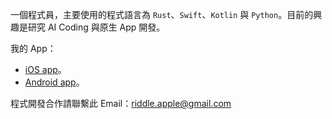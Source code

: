 一個程式員，主要使用的程式語言為 `Rust`、`Swift`、`Kotlin` 與 `Python`。目前的興趣是研究 AI Coding 與原生 App 開發。

我的 App：
- [iOS app](https://apps.apple.com/us/developer/wei-cheng-ling/id1155984309)。
- [Android app](https://play.google.com/store/apps/developer?id=Riddle+Ling)。

程式開發合作請聯繫此 Email：riddle.apple@gmail.com
